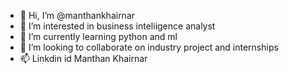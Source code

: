 - 👋 Hi, I’m @manthankhairnar
- 👀 I’m interested in business inteliigence analyst
- 🌱 I’m currently learning python and ml
- 💞️ I’m looking to collaborate on industry project and internships
- 📫 Linkdin id Manthan Khairnar

<!---
manthankhairnar/manthankhairnar is a ✨ special ✨ repository because its `README.md` (this file) appears on your GitHub profile.
You can click the Preview link to take a look at your changes.
--->
